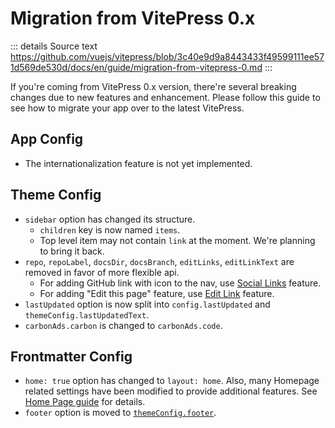 # Migration from VitePress 0.x

::: details Source text
https://github.com/vuejs/vitepress/blob/3c40e9d9a8443433f49599111ee571d569de530d/docs/en/guide/migration-from-vitepress-0.md
:::

If you're coming from VitePress 0.x version, there're several breaking changes due to new features and enhancement. Please follow this guide to see how to migrate your app over to the latest VitePress.

## App Config

- The internationalization feature is not yet implemented.

## Theme Config

- `sidebar` option has changed its structure.
  - `children` key is now named `items`.
  - Top level item may not contain `link` at the moment. We're planning to bring it back.
- `repo`, `repoLabel`, `docsDir`, `docsBranch`, `editLinks`, `editLinkText` are removed in favor of more flexible api.
  - For adding GitHub link with icon to the nav, use [Social Links](../reference/default-theme-nav#navigation-links) feature.
  - For adding "Edit this page" feature, use [Edit Link](../reference/default-theme-edit-link) feature.
- `lastUpdated` option is now split into `config.lastUpdated` and `themeConfig.lastUpdatedText`.
- `carbonAds.carbon` is changed to `carbonAds.code`.

## Frontmatter Config

- `home: true` option has changed to `layout: home`. Also, many Homepage related settings have been modified to provide additional features. See [Home Page guide](../reference/default-theme-home-page) for details.
- `footer` option is moved to [`themeConfig.footer`](../reference/default-theme-config#footer).
